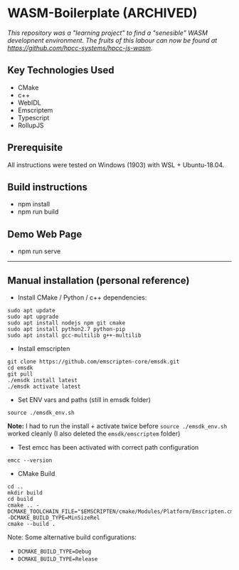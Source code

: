 # WASM-Boilerplate (ARCHIVED)
_This repository was a "learning project" to find a "senesible" WASM developnent environment.  The fruits of this labour can now be found at https://github.com/hpcc-systems/hpcc-js-wasm._

## Key Technologies Used
* CMake
* c++
* WebIDL
* Emscriptem
* Typescript
* RollupJS

##  Prerequisite
All instructions were tested on Windows (1903) with WSL + Ubuntu-18.04.

##  Build instructions
* npm install
* npm run build

##  Demo Web Page
* npm run serve

---

##  Manual installation (personal reference)

* Install CMake / Python / c++ dependencies:
```
sudo apt update
sudo apt upgrade
sudo apt install nodejs npm git cmake
sudo apt install python2.7 python-pip
sudo apt install gcc-multilib g++-multilib
```

* Install emscripten
```
git clone https://github.com/emscripten-core/emsdk.git
cd emsdk
git pull
./emsdk install latest
./emsdk activate latest
```

* Set ENV vars and paths (still in emsdk folder)
```
source ./emsdk_env.sh
```
**Note:**  I had to run the install + activate twice before `source ./emsdk_env.sh` worked cleanly (I also deleted the `emsdk/emscriptem` folder)

* Test emcc has been activated with correct path configuration
```
emcc --version
```

* CMake Build
```
cd ..
mkdir build
cd build
cmake .. -DCMAKE_TOOLCHAIN_FILE="$EMSCRIPTEN/cmake/Modules/Platform/Emscripten.cmake" -DCMAKE_BUILD_TYPE=MinSizeRel
cmake --build .
```
Note:  Some alternative build configurations:
* `DCMAKE_BUILD_TYPE=Debug`
* `DCMAKE_BUILD_TYPE=Release`
